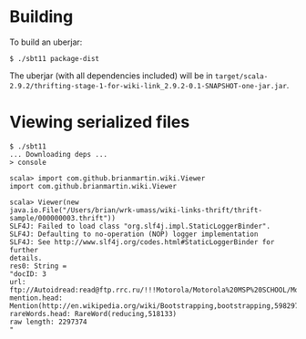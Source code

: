 
Building
========

To build an uberjar:

```
$ ./sbt11 package-dist
```

The uberjar (with all dependencies included) will be in
``target/scala-2.9.2/thrifting-stage-1-for-wiki-link_2.9.2-0.1-SNAPSHOT-one-jar.jar``.

Viewing serialized files
========================

```
$ ./sbt11
... Downloading deps ...
> console

scala> import com.github.brianmartin.wiki.Viewer
import com.github.brianmartin.wiki.Viewer

scala> Viewer(new
java.io.File("/Users/brian/wrk-umass/wiki-links-thrift/thrift-sample/000000003.thrift"))
SLF4J: Failed to load class "org.slf4j.impl.StaticLoggerBinder".
SLF4J: Defaulting to no-operation (NOP) logger implementation
SLF4J: See http://www.slf4j.org/codes.html#StaticLoggerBinder for further
details.
res0: String = 
"docID: 3
url:
ftp://Autoidread:read@ftp.rrc.ru/!!!Motorola/Motorola%20MSP%20SCHOOL/Moscow%20Oct%202010/student/091102_MCD_Class.pdf
mention.head:
Mention(http://en.wikipedia.org/wiki/Bootstrapping,bootstrapping,598297)
rareWords.head: RareWord(reducing,518133)
raw length: 2297374
"
```
